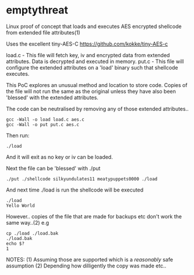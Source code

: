 # emptythreat

Linux proof of concept that loads and executes AES encrypted shellcode from extended file attributes(1)  

Uses the excellent tiny-AES-C https://github.com/kokke/tiny-AES-c  

load.c - This file will fetch key, iv and encrypted data from extended attributes. Data is decrypted and executed in memory. 
put.c  - This file will configure the extended attributes on a 'load' binary such that shellcode executes. 

This PoC explores an unusual method and location to store code. Copies of the file will not run the same as the original unless they have also been 'blessed' with the extended attributes. 

The code can be neutralised by removing any of those extended attributes.. 

```
gcc -Wall -o load load.c aes.c
gcc -Wall -o put put.c aes.c
```
Then run:
```
./load
```
And it will exit as no key or iv can be loaded. 

Next the file can be 'blessed' with ./put
```
./put ./shellcode silkyundulates11 meatypuppets0000 ./load
```
And next time ./load is run the shellcode will be executed
```
./load
Yello World 
```
However.. copies of the file that are made for backups etc don't work the same way..(2) 
e.g

```
cp ./load ./load.bak
./load.bak
echo $?
1
```


NOTES:
(1) Assuming those are supported which is a _reasonably_ safe assumption
(2) Depending how dilligently the copy was made etc.. 
